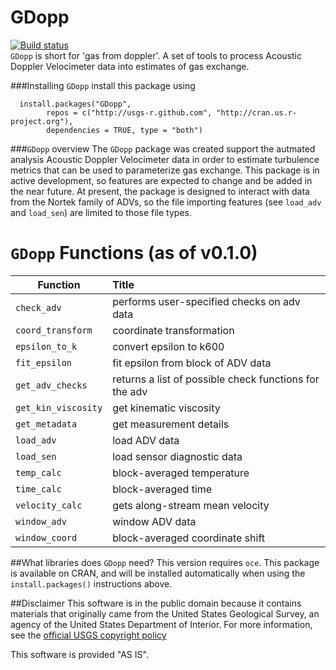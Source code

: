 GDopp
============
[![Build status](https://ci.appveyor.com/api/projects/status/33liqfsmas7dee49)](https://ci.appveyor.com/project/jread-usgs/gdopp)  
`GDopp` is short for 'gas from doppler'. A set of tools to process Acoustic Doppler Velocimeter data into estimates of gas exchange.


###Installing `GDopp`
install this package using
```
  install.packages("GDopp", 
        repos = c("http://usgs-r.github.com", "http://cran.us.r-project.org"),
        dependencies = TRUE, type = "both")
```
###`GDopp` overview
The `GDopp` package was created support the autmated analysis Acoustic Doppler Velocimeter data in order to estimate turbulence metrics that can be used to parameterize gas exchange. This package is in active development, so features are expected to change and be added in the near future. At present, the package is designed to interact with data from the Nortek family of ADVs, so the file importing features (see `load_adv` and `load_sen`) are limited to those file types. 

`GDopp` Functions (as of v0.1.0)
=====

| Function       | Title           |
| ------------- |:-------------|
| `check_adv` | performs user-specified checks on adv data |
| `coord_transform`	| coordinate transformation |
| `epsilon_to_k`	| convert epsilon to k600 |
| `fit_epsilon`	| fit epsilon from block of ADV data |
| `get_adv_checks`	| returns a list of possible check functions for the adv |
| `get_kin_viscosity`	| get kinematic viscosity |
| `get_metadata`  | get measurement details |
| `load_adv`	| load ADV data |
| `load_sen`	| load sensor diagnostic data |
| `temp_calc`	| block-averaged temperature |
| `time_calc`	| block-averaged time |
| `velocity_calc`	| gets along-stream mean velocity |
| `window_adv`	| window ADV data |
| `window_coord`	| block-averaged coordinate shift |

##What libraries does `GDopp` need?
This version requires `oce`. This package is available on CRAN, and will be installed automatically when using the `install.packages()` instructions above.

##Disclaimer
This software is in the public domain because it contains materials that originally came from the United States Geological Survey, an agency of the United States Department of Interior. For more information, see the [official USGS copyright policy](http://www.usgs.gov/visual-id/credit_usgs.html#copyright/ "official USGS copyright policy")

This software is provided "AS IS".

